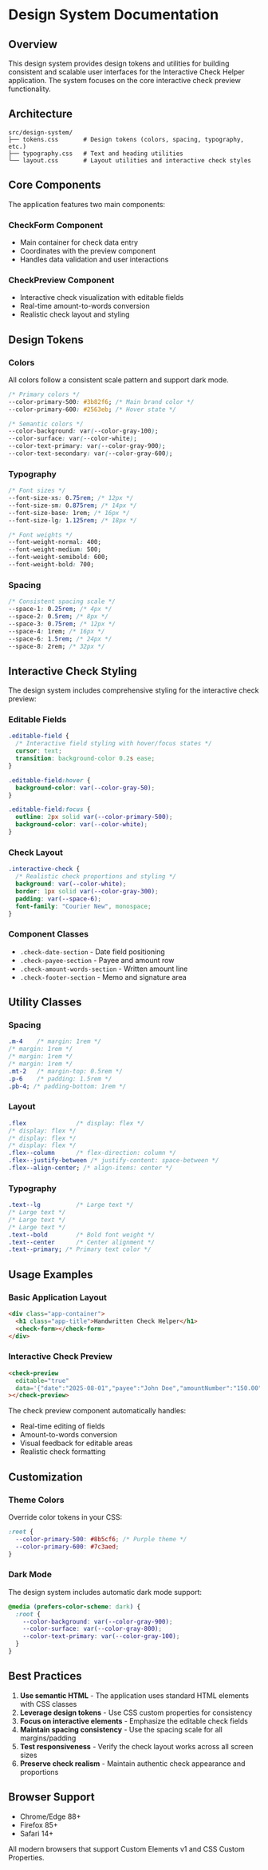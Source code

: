 # Design System Documentation

## Overview

This design system provides design tokens and utilities for building consistent and scalable user interfaces for the Interactive Check Helper application. The system focuses on the core interactive check preview functionality.

## Architecture

```
src/design-system/
├── tokens.css       # Design tokens (colors, spacing, typography, etc.)
├── typography.css   # Text and heading utilities
└── layout.css       # Layout utilities and interactive check styles
```

## Core Components

The application features two main components:

### CheckForm Component

- Main container for check data entry
- Coordinates with the preview component
- Handles data validation and user interactions

### CheckPreview Component

- Interactive check visualization with editable fields
- Real-time amount-to-words conversion
- Realistic check layout and styling

## Design Tokens

### Colors

All colors follow a consistent scale pattern and support dark mode.

```css
/* Primary colors */
--color-primary-500: #3b82f6; /* Main brand color */
--color-primary-600: #2563eb; /* Hover state */

/* Semantic colors */
--color-background: var(--color-gray-100);
--color-surface: var(--color-white);
--color-text-primary: var(--color-gray-900);
--color-text-secondary: var(--color-gray-600);
```

### Typography

```css
/* Font sizes */
--font-size-xs: 0.75rem; /* 12px */
--font-size-sm: 0.875rem; /* 14px */
--font-size-base: 1rem; /* 16px */
--font-size-lg: 1.125rem; /* 18px */

/* Font weights */
--font-weight-normal: 400;
--font-weight-medium: 500;
--font-weight-semibold: 600;
--font-weight-bold: 700;
```

### Spacing

```css
/* Consistent spacing scale */
--space-1: 0.25rem; /* 4px */
--space-2: 0.5rem; /* 8px */
--space-3: 0.75rem; /* 12px */
--space-4: 1rem; /* 16px */
--space-6: 1.5rem; /* 24px */
--space-8: 2rem; /* 32px */
```

## Interactive Check Styling

The design system includes comprehensive styling for the interactive check preview:

### Editable Fields

```css
.editable-field {
  /* Interactive field styling with hover/focus states */
  cursor: text;
  transition: background-color 0.2s ease;
}

.editable-field:hover {
  background-color: var(--color-gray-50);
}

.editable-field:focus {
  outline: 2px solid var(--color-primary-500);
  background-color: var(--color-white);
}
```

### Check Layout

```css
.interactive-check {
  /* Realistic check proportions and styling */
  background: var(--color-white);
  border: 1px solid var(--color-gray-300);
  padding: var(--space-6);
  font-family: "Courier New", monospace;
}
```

### Component Classes

- `.check-date-section` - Date field positioning
- `.check-payee-section` - Payee and amount row
- `.check-amount-words-section` - Written amount line
- `.check-footer-section` - Memo and signature area

## Utility Classes

### Spacing

```css
.m-4    /* margin: 1rem */
/* margin: 1rem */
/* margin: 1rem */
/* margin: 1rem */
.mt-2   /* margin-top: 0.5rem */
.p-6    /* padding: 1.5rem */
.pb-4; /* padding-bottom: 1rem */
```

### Layout

```css
.flex              /* display: flex */
/* display: flex */
/* display: flex */
/* display: flex */
.flex--column      /* flex-direction: column */
.flex--justify-between /* justify-content: space-between */
.flex--align-center; /* align-items: center */
```

### Typography

```css
.text--lg          /* Large text */
/* Large text */
/* Large text */
/* Large text */
.text--bold        /* Bold font weight */
.text--center      /* Center alignment */
.text--primary; /* Primary text color */
```

## Usage Examples

### Basic Application Layout

```html
<div class="app-container">
  <h1 class="app-title">Handwritten Check Helper</h1>
  <check-form></check-form>
</div>
```

### Interactive Check Preview

```html
<check-preview
  editable="true"
  data='{"date":"2025-08-01","payee":"John Doe","amountNumber":"150.00"}'
></check-preview>
```

The check preview component automatically handles:

- Real-time editing of fields
- Amount-to-words conversion
- Visual feedback for editable areas
- Realistic check formatting

## Customization

### Theme Colors

Override color tokens in your CSS:

```css
:root {
  --color-primary-500: #8b5cf6; /* Purple theme */
  --color-primary-600: #7c3aed;
}
```

### Dark Mode

The design system includes automatic dark mode support:

```css
@media (prefers-color-scheme: dark) {
  :root {
    --color-background: var(--color-gray-900);
    --color-surface: var(--color-gray-800);
    --color-text-primary: var(--color-gray-100);
  }
}
```

## Best Practices

1. **Use semantic HTML** - The application uses standard HTML elements with CSS classes
2. **Leverage design tokens** - Use CSS custom properties for consistency
3. **Focus on interactive elements** - Emphasize the editable check fields
4. **Maintain spacing consistency** - Use the spacing scale for all margins/padding
5. **Test responsiveness** - Verify the check layout works across all screen sizes
6. **Preserve check realism** - Maintain authentic check appearance and proportions

## Browser Support

- Chrome/Edge 88+
- Firefox 85+
- Safari 14+

All modern browsers that support Custom Elements v1 and CSS Custom Properties.
